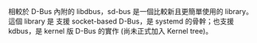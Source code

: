 
相較於 D-Bus 內附的 libdbus，sd-bus 是一個比較新且更簡單使用的 library。這個 library 是 支援 socket-based D-Bus，是  systemd 的骨幹；也支援 kdbus，是 kernel 版 D-Bus 的實作 (尚未正式加入 Kernel tree)。





